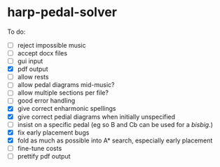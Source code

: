 # harp-pedal-solver

To do:
- [ ] reject impossible music
- [ ] accept docx files
- [ ] gui input
- [x] pdf output
- [ ] allow rests
- [ ] allow pedal diagrams mid-music?
- [ ] allow multiple sections per file?
- [ ] good error handling
- [x] give correct enharmonic spellings
- [x] give correct pedial diagrams when initially unspecified
- [ ] insist on a specific pedal (eg so B and Cb can be used for a *bisbig.*)
- [x] fix early placement bugs
- [x] fold as much as possible into A\* search, especially early placement
- [ ] fine-tune costs
- [ ] prettify pdf output
